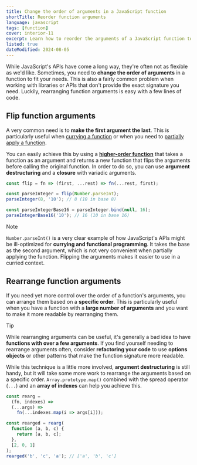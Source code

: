 ```yaml
---
title: Change the order of arguments in a JavaScript function
shortTitle: Reorder function arguments
language: javascript
tags: [function]
cover: interior-11
excerpt: Learn how to reorder the arguments of a JavaScript function to fit your needs.
listed: true
dateModified: 2024-08-05
---
```


While JavaScript's APIs have come a long way, they're often not as flexible as we'd like. Sometimes, you need to **change the order of arguments** in a function to fit your needs. This is also a fairly common problem when working with libraries or APIs that don't provide the exact signature you need. Luckily, rearranging function arguments is easy with a few lines of code.

## Flip function arguments

A very common need is to **make the first argument the last**. This is particularly useful when [currying a function](/js/s/currying) or when you need to [partially apply a function](/js/s/partially-apply-function).

You can easily achieve this by using a [**higher-order function**](/js/s/higher-order-functions) that takes a function as an argument and returns a new function that flips the arguments before calling the original function. In order to do so, you can use **argument destructuring** and a **closure** with variadic arguments.

```js
const flip = fn => (first, ...rest) => fn(...rest, first);

const parseInteger = flip(Number.parseInt);
parseInteger(8, '10'); // 8 (10 in base 8)

const parseIntegerBase16 = parseInteger.bind(null, 16);
parseIntegerBase16('10'); // 16 (10 in base 16)
```

> [!NOTE]
>
> `Number.parseInt()` is a very clear example of how JavaScript's APIs might be ill-optimized for **currying and functional programming**. It takes the base as the second argument, which is not very convenient when partially applying the function. Flipping the arguments makes it easier to use in a curried context.

## Rearrange function arguments

If you need yet more control over the order of a function's arguments, you can arrange them based on a **specific order**. This is particularly useful when you have a function with a **large number of arguments** and you want to make it more readable by rearranging them.

> [!TIP]
>
> While rearranging arguments can be useful, it's generally a bad idea to have **functions with over a few arguments**. If you find yourself needing to rearrange arguments often, consider **refactoring your code** to use **options objects** or other patterns that make the function signature more readable.

While this technique is a little more involved, **argument destructuring** is still handy, but it will take some more work to rearrange the arguments based on a specific order. `Array.prototype.map()` combined with the spread operator (`...`) and an **array of indexes** can help you achieve this.

```js
const rearg =
  (fn, indexes) =>
  (...args) =>
    fn(...indexes.map(i => args[i]));

const rearged = rearg(
  function (a, b, c) {
    return [a, b, c];
  },
  [2, 0, 1]
);
rearged('b', 'c', 'a'); // ['a', 'b', 'c']
```
